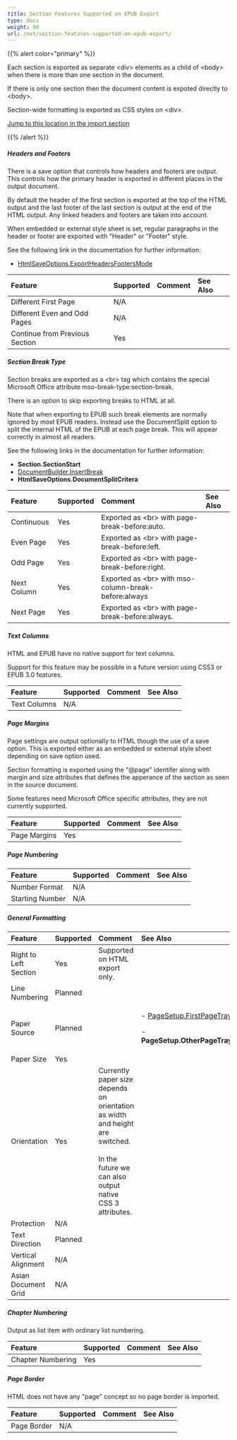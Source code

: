 ```yaml
---
title: Section Features Supported on EPUB Export
type: docs
weight: 90
url: /net/section-features-supported-on-epub-export/
---
```


{{% alert color="primary" %}} 

Each section is exported as separate &lt;div&gt; elements as a child of &lt;body&gt; when there is more than one section in the document. 

If there is only one section then the document content is expoted directly to &lt;body&gt;.

Section-wide formatting is exported as CSS styles on &lt;div&gt;.

[Jump to this location in the import section](/words/net/section-features-supported-on-epub-import/)

{{% /alert %}} 
##### **Headers and Footers**
There is a save option that controls how headers and footers are output. This controls how the primary header is exported in different places in the output document.

By default the header of the first section is exported at the top of the HTML output and the last footer of the last section is output at the end of the HTML output. Any linked headers and footers are taken into account.

When embedded or external style sheet is set, regular paragraphs in the header or footer are exported with "Header" or "Footer" style.

See the following link in the documentation for further information:

- [HtmlSaveOptions.ExportHeadersFootersMode](http://www.aspose.com/documentation/.net-components/aspose.words-for-.net/aspose.words.saving.htmlsaveoptions.exportheadersfootersmode.html)

|**Feature**|**Supported**|**Comment**|**See Also**|
| :- | :- | :- | :- |
|Different First Page |N/A | | |
|Different Even and Odd Pages |N/A | | |
|Continue from Previous Section |Yes | | |
##### **Section Break Type**
Section breaks are exported as a &lt;br&gt; tag which contains the special Microsoft Office attribute mso-break-type:section-break.

There is an option to skip exporting breaks to HTML at all.

Note that when exporting to EPUB such break elements are normally ignored by most EPUB readers. Instead use the DocumentSplit option to split the internal HTML of the EPUB at each page break. This will appear correctly in almost all readers. 

See the following links in the documentation for further information:

- **Section.SectionStart**
- [DocumentBuilder.InsertBreak](https://apireference.aspose.com/words/net/aspose.words/documentbuilder/methods/insertbreak)
- **HtmlSaveOptions.DocumentSplitCritera**

|**Feature**|**Supported**|**Comment**|**See Also**|
| :- | :- | :- | :- |
|Continuous |Yes |Exported as &lt;br&gt; with page-break-before:auto. | |
|Even Page |Yes |Exported as &lt;br&gt; with page-break-before:left. | |
|Odd Page |Yes |Exported as &lt;br&gt; with page-break-before:right. | |
|Next Column |Yes |Exported as &lt;br&gt; with mso-column-break-before:always | |
|Next Page |Yes |Exported as &lt;br&gt; with page-break-before:always. | |
##### **Text Columns**
HTML and EPUB have no native support for text columns.

Support for this feature may be possible in a future version using CSS3 or EPUB 3.0 features.

|**Feature**|**Supported**|**Comment**|**See Also**|
| :- | :- | :- | :- |
|Text Columns |N/A | | |
##### **Page Margins**
Page settings are output optionally to HTML though the use of a save option. This is exported either as an embedded or external style sheet depending on save option used.

Section formatting is exported using the "@page" identifer along with margin and size attributes that defines the apperance of the section as seen in the source document.

Some features need Microsoft Office specific attributes, they are not currently supported.

|**Feature**|**Supported**|**Comment**|**See Also**|
| :- | :- | :- | :- |
|Page Margins |Yes | | |
##### **Page Numbering**

|**Feature**|**Supported**|**Comment**|**See Also**|
| :- | :- | :- | :- |
|Number Format |N/A | | |
|Starting Number |N/A | | |
##### **General Formatting**

|**Feature**|**Supported**|**Comment**|**See Also**|
| :- | :- | :- | :- |
|Right to Left Section |Yes |Supported on HTML export only. | |
|Line Numbering |Planned | | |
|Paper Source |Planned | |<p>- [PageSetup.FirstPageTray](https://apireference.aspose.com/words/net/aspose.words/pagesetup/properties/firstpagetray) </p><p>- **PageSetup.OtherPageTray**</p>|
|Paper Size |Yes | | |
|Orientation |Yes |Currently paper size depends on orientation as width and height are switched. <br><br>In the future we can also output native CSS 3 attributes. | |
|Protection |N/A | | |
|Text Direction |Planned | | |
|Vertical Alignment |N/A | | |
|Asian Document Grid |N/A | | |
##### **Chapter Numbering**
Output as list item with ordinary list numbering.

|**Feature**|**Supported**|**Comment**|**See Also**|
| :- | :- | :- | :- |
|Chapter Numbering |Yes | | |
##### **Page Border**
HTML does not have any "page" concept so no page border is imported.

|**Feature**|**Supported**|**Comment**|**See Also**|
| :- | :- | :- | :- |
|Page Border |N/A | | |

